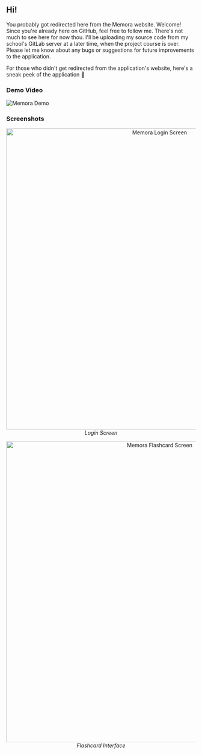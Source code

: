 ## Hi!

You probably got redirected here from the Memora website. Welcome! Since you're already here on GitHub, feel free to follow me. There's not much to see here for now thou. I'll be uploading my source code from my school's GitLab server at a later time, when the project course is over. Please let me know about any bugs or suggestions for future improvements to the application.



For those who didn't get redirected from the application's website, here's a sneak peek of the application 👀


### Demo Video
![Memora Demo](https://github.com/user-attachments/assets/8a250b85-46bd-43fb-a4c2-068df6800369)

### Screenshots
<p align="center">
  <img src="https://github.com/user-attachments/assets/a8769153-0682-4258-aa75-4eace390c58f" alt="Memora Login Screen" width="800"/>
  <br><em>Login Screen</em>
</p>

<p align="center">
  <img src="https://github.com/user-attachments/assets/e35416ab-8b77-498d-9ee4-8b748e0f687c" alt="Memora Flashcard Screen" width="800"/>
  <br><em>Flashcard Interface</em>
</p>
